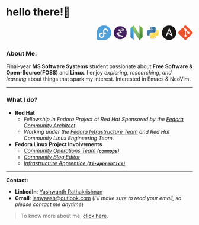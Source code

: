 # hello there!👀
<p align="right">
  <img alt="Fedora" width="40px" height="40px" src="https://raw.githubusercontent.com/devicons/devicon/develop/icons/fedora/fedora-plain.svg" />
  <img alt="Emacs" width="40px" height="40px" src="https://raw.githubusercontent.com/devicons/devicon/develop/icons/emacs/emacs-original.svg" />
  <img alt="Emacs" width="40px" height="40px" src="https://raw.githubusercontent.com/devicons/devicon/develop/icons/neovim/neovim-original.svg" />
  <img alt="Python" width="40px" height="40px" src="https://raw.githubusercontent.com/devicons/devicon/develop/icons/python/python-original.svg" />
  <img alt="Python" width="40px" height="40px" src="https://raw.githubusercontent.com/devicons/devicon/develop/icons/ansible/ansible-original.svg" />
  <img alt="Python" width="40px" height="40px" src="https://raw.githubusercontent.com/devicons/devicon/develop/icons/git/git-original.svg" />
</p>

### About Me:

Final-year **MS Software Systems** student passionate about **Free Software & Open-Source(FOSS)** and **Linux**. I enjoy *exploring, researching, and learning* about things that spark my interest. Interested in Emacs & NeoVim.

---
### What I do?
- **Red Hat**
  - _Fellowship in Fedora Project at Red Hat Sponsored by the [Fedora Community Architect](https://github.com/jwflory)_.
  - _Working under the [Fedora Infrastructure Team](https://github.com/fedora-infra) and Red Hat Community Linux Engineering Team_.
- **Fedora Linux Project Involvements**
  - [_Community  Operations Team (**`commops`**)_](https://gitlab.com/fedora/commops)
  - [_Community Blog Editor_]()
  - [_Infrastructure Apprentice (**`fi-apprentice`**)_](https://github.com/fedora-infra) 
--- 

**Contact:**
- **LinkedIn**: [Yashwanth Rathakrishnan](https://www.linkedin.com/in/iamyaash/)
- **Gmail**: iamyaash@outlook.com (_I'll make sure to read your email, so please contact me anytime_)

> To know more about me, [click here](https://iamyaash.github.io/).
